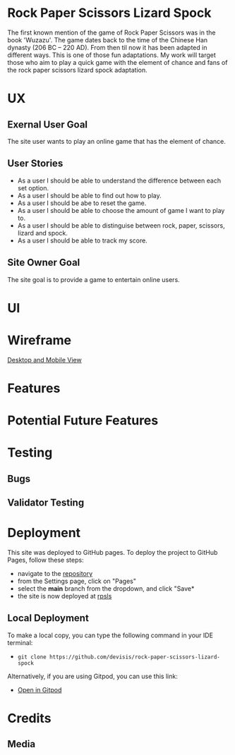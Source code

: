 # Rock Paper Scissors Lizard Spock

The first known mention of the game of Rock Paper Scissors was in the book 'Wuzazu'. The game dates back to the time of the Chinese Han dynasty (206 BC – 220 AD). From then til now it has been adapted in different ways. This is one of those fun adaptations. My work will target those who aim to play a quick game with the element of chance and fans of the rock paper scissors lizard spock adaptation.

# UX

## Exernal User Goal
The site user wants to play an online game that has the element of chance.

## User Stories
- As a user I should be able to understand the difference between each set option.
- As a user I should be able to find out how to play.
- As a user I should be abe to reset the game.
- As a user I should be able to choose the amount of game I want to play to.
- As a user I should be able to distinguise between rock, paper, scissors, lizard and spock.
- As a user I should be able to track my score.

## Site Owner Goal
The site goal is to provide a game to entertain online users.

# UI

# Wireframe

[Desktop and Mobile View](https://i.imgur.com/vY4LbPr.png)
# Features 

# Potential Future Features

# Testing 

## Bugs

## Validator Testing

# Deployment

This site was deployed to GitHub pages. To deploy the project to GitHub Pages, follow these steps:
- navigate to the [repository](https://github.com/devisis/rock-paper-scissors-lizard-spock)
- from the Settings page, click on "Pages"
- select the **main** branch from the dropdown, and click "Save*
- the site is now deployed at [rpsls](rpsls)

## Local Deployment

To make a local copy, you can type the following command in your IDE terminal:
- `git clone https://github.com/devisis/rock-paper-scissors-lizard-spock`

Alternatively, if you are using Gitpod, you can use this link:
- [Open in Gitpod](https://gitpod.io/#https://github.com/devisis/rock-paper-scissors-lizard-spock)

# Credits

## Media
